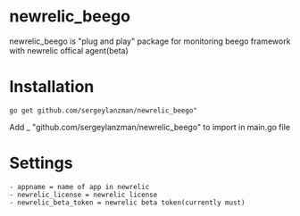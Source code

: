 newrelic_beego
=============

newrelic_beego is "plug and play" package for monitoring beego framework with newrelic offical agent(beta)

# Installation
```
go get github.com/sergeylanzman/newrelic_beego"
```

Add  _ "github.com/sergeylanzman/newrelic_beego" to import in main.go file

# Settings
    - appname = name of app in newrelic
    - newrelic_license = newrelic license
    - newrelic_beta_token = newrelic beta token(currently must)
